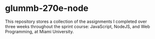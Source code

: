 # glummb-270e-node
This repository stores a collection of the assignments I completed over three weeks throughout the sprint course: JavaScript, NodeJS, and Web Programming, at Miami University.
